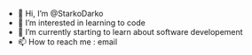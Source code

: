- 👋 Hi, I’m @StarkoDarko
- 👀 I’m interested in learning to code
- 🌱 I’m currently starting to learn about software developement
- 📫 How to reach me : email

<!---
StarkoDarko/StarkoDarko is a ✨ special ✨ repository because its `README.md` (this file) appears on your GitHub profile.
You can click the Preview link to take a look at your changes.
--->
